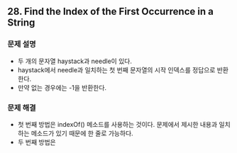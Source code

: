 ## 28. Find the Index of the First Occurrence in a String
### 문제 설명
- 두 개의 문자열 haystack과 needle이 있다.
- haystack에서 needle과 일치하는 첫 번째 문자열의 시작 인덱스를 정답으로 반환한다.
- 만약 없는 경우에는 -1을 반환한다.
### 문제 해결
- 첫 번째 방법은 indexOf() 메소드를 사용하는 것이다. 문제에서 제시한 내용과 일치하는 메소드가 있기 때문에 한 줄로 가능하다.
- 두 번째 방법은